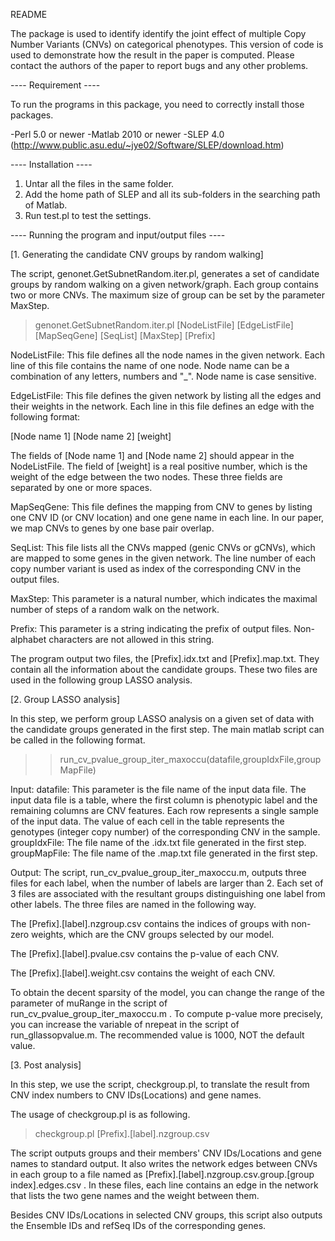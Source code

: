 README

The package is used to identify identify the joint effect of multiple Copy Number Variants (CNVs) on categorical phenotypes. This version of code is used to demonstrate how the result in the paper is computed. Please contact the authors of the paper to report bugs and any other problems.


---- Requirement ----

To run the programs in this package, you need to correctly install those packages.

-Perl 5.0 or newer
-Matlab 2010 or newer
-SLEP 4.0 (http://www.public.asu.edu/~jye02/Software/SLEP/download.htm) 

---- Installation ----

1. Untar all the files in the same folder.
2. Add the home path of SLEP and all its sub-folders in the searching path of Matlab.
3. Run test.pl to test the settings.

---- Running the program and input/output files ----

[1. Generating the candidate CNV groups by random walking]

The script, genonet.GetSubnetRandom.iter.pl, generates a set of candidate groups by random walking on a given network/graph. Each group contains two or more CNVs. The maximum size of group can be set by the parameter MaxStep. 

>genonet.GetSubnetRandom.iter.pl [NodeListFile] [EdgeListFile] [MapSeqGene] [SeqList] [MaxStep] [Prefix]

NodeListFile: This file defines all the node names in the given network. Each line of this file contains the name of one node. Node name can be a combination of any letters, numbers and "_". Node name is case sensitive. 

EdgeListFile: This file defines the given network by listing all the edges and their weights in the network. Each line in this file defines an edge with the following format:

[Node name 1] [Node name 2] [weight]  

The fields of [Node name 1] and [Node name 2] should appear in the NodeListFile. The field of [weight] is a real positive number, which is the weight of the edge between the two nodes. These three fields are separated by one or more spaces.

MapSeqGene: This file defines the mapping from CNV to genes by listing one CNV ID (or CNV location) and one gene name in each line. In our paper, we map CNVs to genes by one base pair overlap. 

SeqList: This file lists all the CNVs mapped (genic CNVs or gCNVs), which are mapped to some genes in the given network. The line number of each copy number variant is used as index of the corresponding CNV in the output files.

MaxStep: This parameter is a natural number, which indicates the maximal number of steps of a random walk on the network.

Prefix: This parameter is a string indicating the prefix of output files. Non-alphabet characters are not allowed in this string.


The program output two files, the [Prefix].idx.txt and [Prefix].map.txt. They contain all the information about the candidate groups. These two files are used in the following group LASSO analysis. 

[2. Group LASSO analysis]

In this step, we perform group LASSO analysis on a given set of data with the candidate groups generated in the first step. The main matlab script can be called in the following format.

>> run_cv_pvalue_group_iter_maxoccu(datafile,groupIdxFile,groupMapFile)

Input:
	datafile: This parameter is the file name of the input data file. The input data file is a table, where the first column is phenotypic label and the remaining columns are CNV features. Each row represents a single sample of the input data. The value of each cell in the table represents the genotypes (integer copy number) of the corresponding CNV in the sample.
	groupIdxFile: The file name of the .idx.txt file generated in the first step.
	groupMapFile: The file name of the .map.txt file generated in the first step.

Output: 
	The script, run_cv_pvalue_group_iter_maxoccu.m, outputs three files for each label, when the number of labels are larger than 2. Each set of 3 files are associated with the resultant groups distinguishing one label from other labels. The three files are named in the following way.

The [Prefix].[label].nzgroup.csv contains the indices of groups with non-zero weights, which are the CNV groups selected by our model.

The [Prefix].[label].pvalue.csv contains the p-value of each CNV.

The [Prefix].[label].weight.csv contains the weight of each CNV.

To obtain the decent sparsity of the model, you can change the range of the parameter of muRange in the script of run_cv_pvalue_group_iter_maxoccu.m . To compute p-value more precisely, you can increase the variable of nrepeat in the script of run_gllassopvalue.m. The recommended value is 1000, NOT the default value.


[3. Post analysis]

In this step, we use the script, checkgroup.pl, to translate the result from CNV index numbers to CNV IDs(Locations) and gene names. 

The usage of checkgroup.pl is as following.

> checkgroup.pl [Prefix].[label].nzgroup.csv

The script outputs groups and their members' CNV IDs/Locations and gene names to standard output. It also writes the network edges between CNVs in each group to a file named as [Prefix].[label].nzgroup.csv.group.[group index].edges.csv . In these files, each line contains an edge in the network that lists the two gene names and the weight between them. 

Besides CNV IDs/Locations in selected CNV groups, this script also outputs the Ensemble IDs and refSeq IDs of the corresponding genes.



